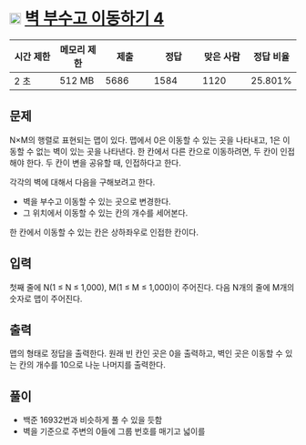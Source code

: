 # <img src="https://d2gd6pc034wcta.cloudfront.net/tier/14.svg" class="solvedac-tier" width=20> [벽 부수고 이동하기 4](https://www.acmicpc.net/problem/16946)

<table class="table" id="problem-info">
				<thead>
				<tr>
									<th style="width:16%;">시간 제한</th>
					<th style="width:16%;">메모리 제한</th>
					<th style="width:17%;">제출</th>
					<th style="width:17%;">정답</th>
					<th style="width:17%;">맞은 사람</th>
					<th style="width:17%;">정답 비율</th>
								</tr>
				</thead>
				<tbody>
				<tr>
				<td>2 초 </td>
				<td>512 MB</td>
									<td>5686</td>
					<td>1584</td>
					<td>1120</td>
					<td>25.801%</td>
								</tr>
				</tbody>
</table>

## 문제
N×M의 행렬로 표현되는 맵이 있다. 맵에서 0은 이동할 수 있는 곳을 나타내고, 1은 이동할 수 없는 벽이 있는 곳을 나타낸다. 한 칸에서 다른 칸으로 이동하려면, 두 칸이 인접해야 한다. 두 칸이 변을 공유할 때, 인접하다고 한다.

각각의 벽에 대해서 다음을 구해보려고 한다.

- 벽을 부수고 이동할 수 있는 곳으로 변경한다.
- 그 위치에서 이동할 수 있는 칸의 개수를 세어본다.
 
한 칸에서 이동할 수 있는 칸은 상하좌우로 인접한 칸이다.

## 입력
첫째 줄에 N(1 ≤ N ≤ 1,000), M(1 ≤ M ≤ 1,000)이 주어진다. 다음 N개의 줄에 M개의 숫자로 맵이 주어진다.

## 출력
맵의 형태로 정답을 출력한다. 원래 빈 칸인 곳은 0을 출력하고, 벽인 곳은 이동할 수 있는 칸의 개수를 10으로 나눈 나머지를 출력한다.

## 풀이
 - 백준 16932번과 비슷하게 풀 수 있을 듯함
 - 벽을 기준으로 주변의 0들에 그룹 번호를 매기고 넓이를 
